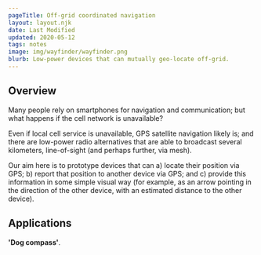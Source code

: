```yaml
---
pageTitle: Off-grid coordinated navigation
layout: layout.njk
date: Last Modified
updated: 2020-05-12
tags: notes
image: img/wayfinder/wayfinder.png
blurb: Low-power devices that can mutually geo-locate off-grid.
---
```


## Overview

Many people rely on smartphones for navigation and communication; but what happens if the cell network is unavailable?  

Even if local cell service is unavailable, GPS satellite navigation likely is; and there are low-power radio alternatives that are able to broadcast several kilometers, line-of-sight (and perhaps further, via mesh). 

Our aim here is to prototype devices that can a) locate their position via GPS; b) report that position to another device via GPS; and c) provide this information in some simple visual way (for example, as an arrow pointing in the direction of the other device, with an estimated distance to the other device).

## Applications


**'Dog compass'**.


